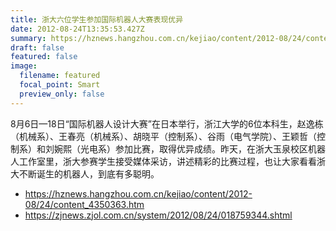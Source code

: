 ```yaml
---
title: 浙大六位学生参加国际机器人大赛表现优异
date: 2012-08-24T13:35:53.427Z
summary: https://hznews.hangzhou.com.cn/kejiao/content/2012-08/24/content_4350363.htm
draft: false
featured: false
image:
  filename: featured
  focal_point: Smart
  preview_only: false
---
```

<!--StartFragment-->

8月6日—18日“国际机器人设计大赛”在日本举行，浙江大学的6位本科生，赵逸栋（机械系）、王春亮（机械系）、胡晓平（控制系）、谷雨（电气学院）、王颖哲（控制系）和刘婉熙（光电系）参加比赛，取得优异成绩。昨天，在浙大玉泉校区机器人工作室里，浙大参赛学生接受媒体采访，讲述精彩的比赛过程，也让大家看看浙大不断诞生的机器人，到底有多聪明。

* https://hznews.hangzhou.com.cn/kejiao/content/2012-08/24/content_4350363.htm
* https://zjnews.zjol.com.cn/system/2012/08/24/018759344.shtml

<!--EndFragment-->
